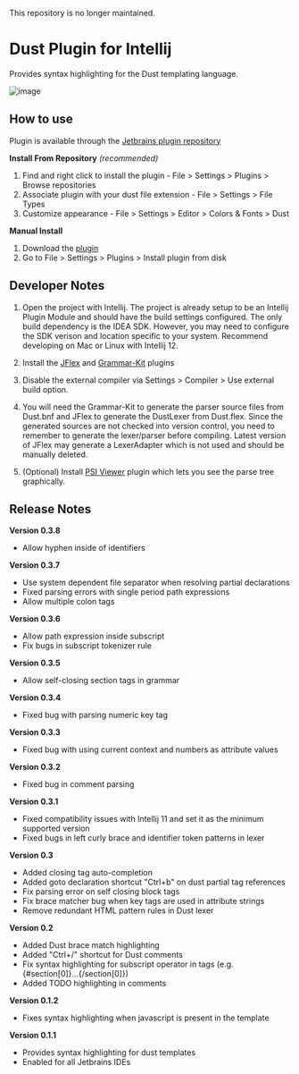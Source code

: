 This repository is no longer maintained.

# Dust Plugin for Intellij

Provides syntax highlighting for the Dust templating language.

![image](http://yifanz.github.com/Intellij-Dust/images/dust_screenshot_15FEB2013.png)

## How to use

Plugin is available through the [Jetbrains plugin repository](http://plugins.jetbrains.com/plugin/?idea&pluginId=7214)

**Install From Repository** *(recommended)*

1. Find and right click to install the plugin - File > Settings > Plugins > Browse repositories
2. Associate plugin with your dust file extension - File > Settings > File Types
3. Customize appearance - File > Settings > Editor > Colors & Fonts > Dust

**Manual Install**

1. Download the [plugin](http://yifanz.github.com/Intellij-Dust/downloads/dust_syntax_0_3_8.jar)
2. Go to File > Settings > Plugins > Install plugin from disk

## Developer Notes

1. Open the project with Intellij. The project is already setup to be an Intellij Plugin Module and should have the build settings configured. The only build dependency is the IDEA SDK. However, you may need to configure the SDK verison and location specific to your system. Recommend developing on Mac or Linux with Intellij 12.

2. Install the [JFlex](http://plugins.jetbrains.com/plugin/?id=263) and [Grammar-Kit](http://plugins.jetbrains.com/plugin/?id=6606) plugins

3. Disable the external compiler via Settings > Compiler > Use external build option.

3. You will need the Grammar-Kit to generate the parser source files from Dust.bnf and JFlex to generate the DustLexer from Dust.flex. Since the generated sources are not checked into version control, you need to remember to generate the lexer/parser before compiling. Latest version of JFlex may generate a LexerAdapter which is not used and should be manually deleted.

4. (Optional) Install [PSI Viewer](http://plugins.jetbrains.com/plugin/?id=227) plugin which lets you see the parse tree graphically.

## Release Notes

**Version 0.3.8**

* Allow hyphen inside of identifiers

**Version 0.3.7**

* Use system dependent file separator when resolving partial declarations
* Fixed parsing errors with single period path expressions
* Allow multiple colon tags

**Version 0.3.6**

* Allow path expression inside subscript
* Fix bugs in subscript tokenizer rule

**Version 0.3.5**

* Allow self-closing section tags in grammar

**Version 0.3.4**

* Fixed bug with parsing numeric key tag

**Version 0.3.3**

* Fixed bug with using current context and numbers as attribute values

**Version 0.3.2**

* Fixed bug in comment parsing

**Version 0.3.1**

* Fixed compatibility issues with Intellij 11 and set it as the minimum supported version
* Fixed bugs in left curly brace and identifier token patterns in lexer

**Version 0.3**

* Added closing tag auto-completion
* Added goto declaration shortcut "Ctrl+b" on dust partial tag references
* Fix parsing error on self closing block tags
* Fix brace matcher bug when key tags are used in attribute strings
* Remove redundant HTML pattern rules in Dust lexer

**Version 0.2**

* Added Dust brace match highlighting
* Added "Ctrl+/" shortcut for Dust comments
* Fix syntax highlighting for subscript operator in tags (e.g. {#section[0]}...{/section[0]})
* Added TODO highlighting in comments

**Version 0.1.2**

* Fixes syntax highlighting when javascript is present in the template

**Version 0.1.1**

* Provides syntax highlighting for dust templates
* Enabled for all Jetbrains IDEs
